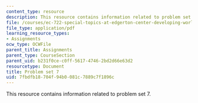 ```yaml
---
content_type: resource
description: This resource contains information related to problem set 7.
file: /courses/ec-722-special-topics-at-edgerton-center-developing-world-prosthetics-spring-2010/7fbdfb18704f94b0081c7889c7f1896c_MITEC_722S10_pset7.pdf
file_type: application/pdf
learning_resource_types:
- Assignments
ocw_type: OCWFile
parent_title: Assignments
parent_type: CourseSection
parent_uid: b231f0ce-c0ff-5617-4746-2bd2d66e63d2
resourcetype: Document
title: Problem set 7
uid: 7fbdfb18-704f-94b0-081c-7889c7f1896c
---
```

This resource contains information related to problem set 7.

